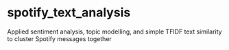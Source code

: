 # spotify_text_analysis
Applied sentiment analysis, topic modelling, and simple TFIDF text similarity to cluster Spotify messages together
